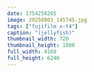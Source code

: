```yaml
---
date: 1754258265
image: 20250803_145745.jpg
tags: ["fujifilm x-t4"]
caption: "(jellyfish)"
thumbnail_width: 720
thumbnail_height: 1080
full_width: 4160
full_height: 6240
---
```

